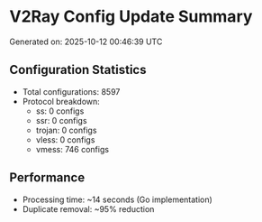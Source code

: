 # V2Ray Config Update Summary
Generated on: 2025-10-12 00:46:39 UTC

## Configuration Statistics
- Total configurations: 8597
- Protocol breakdown:
  - ss: 0 configs
  - ssr: 0 configs
  - trojan: 0 configs
  - vless: 0 configs
  - vmess: 746 configs

## Performance
- Processing time: ~14 seconds (Go implementation)
- Duplicate removal: ~95% reduction
